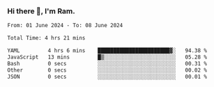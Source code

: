 ### Hi there 👋, I'm Ram.

<!--START_SECTION:waka-->

```txt
From: 01 June 2024 - To: 08 June 2024

Total Time: 4 hrs 21 mins

YAML         4 hrs 6 mins    ███████████████████████▓░   94.38 %
JavaScript   13 mins         █▒░░░░░░░░░░░░░░░░░░░░░░░   05.28 %
Bash         0 secs          ░░░░░░░░░░░░░░░░░░░░░░░░░   00.31 %
Other        0 secs          ░░░░░░░░░░░░░░░░░░░░░░░░░   00.02 %
JSON         0 secs          ░░░░░░░░░░░░░░░░░░░░░░░░░   00.01 %
```

<!--END_SECTION:waka-->
